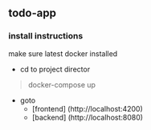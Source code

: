 ## todo-app

### install instructions

make sure latest docker installed

* cd to project director
>docker-compose up

* goto 
  * [frontend] (http://localhost:4200)
  * [backend] (http://localhost:8080)
